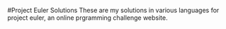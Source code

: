 #Project Euler Solutions
These are my solutions in various languages for project euler, an online prgramming challenge website.
